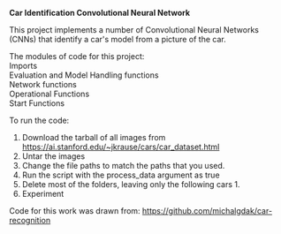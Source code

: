 **Car Identification Convolutional Neural Network**

This project implements a number of Convolutional Neural Networks (CNNs) that identify a car's model from a picture of the car.  

The modules of code for this project:\
Imports\
Evaluation and Model Handling functions\
Network functions\
Operational Functions\
Start Functions

To run the code:
1. Download the tarball of all images from https://ai.stanford.edu/~jkrause/cars/car_dataset.html
2. Untar the images
3. Change the file paths to match the paths that you used.
4. Run the script with the process_data argument as true
5. Delete most of the folders, leaving only the following cars
    1. 
6. Experiment

Code for this work was drawn from: https://github.com/michalgdak/car-recognition

